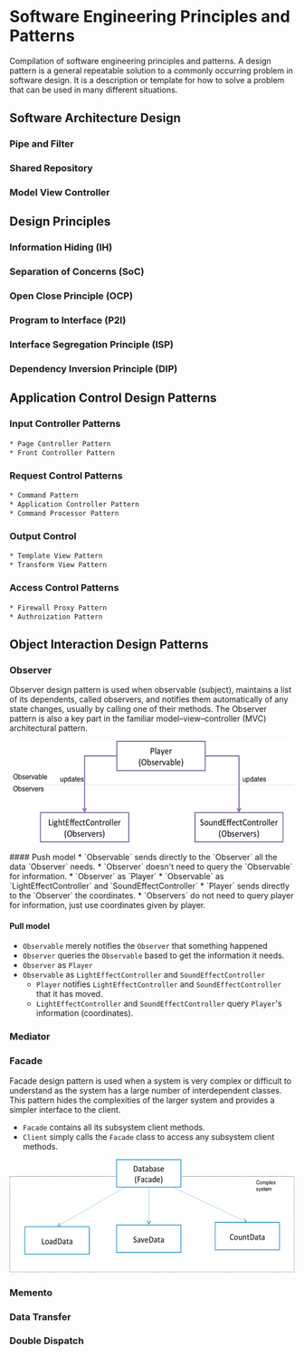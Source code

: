 # Software Engineering Principles and Patterns
Compilation of software engineering principles and patterns. A design pattern is a general repeatable solution to a commonly occurring problem in software design. It is a description or template for how to solve a problem that can be used in many different situations.

## Software Architecture Design
### Pipe and Filter
### Shared Repository
### Model View Controller
  
## Design Principles
### Information Hiding (IH)
### Separation of Concerns (SoC)
### Open Close Principle (OCP)
### Program to Interface (P2I)
### Interface Segregation Principle (ISP)
### Dependency Inversion Principle (DIP)
  
## Application Control Design Patterns
### Input Controller Patterns
    * Page Controller Pattern
    * Front Controller Pattern
### Request Control Patterns 
    * Command Pattern
    * Application Controller Pattern
    * Command Processor Pattern
### Output Control
    * Template View Pattern
    * Transform View Pattern
### Access Control Patterns
    * Firewall Proxy Pattern
    * Authroization Pattern

## Object Interaction Design Patterns
### Observer 
Observer design pattern is used when observable (subject), maintains a list of its dependents, called observers, and notifies them automatically of any state changes, usually by calling one of their methods. The Observer pattern is also a key part in the familiar model–view–controller (MVC) architectural pattern.
<p align="center"><img src="https://github.com/jun159/SoftwareEngineering/blob/master/img/observer.png" height ="180"></p>
#### Push model
  * `Observable` sends directly to the `Observer` all the data `Observer` needs. 
  * `Observer` doesn't need to query the `Observable` for information.
  * `Observer` as `Player`
  * `Observable` as `LightEffectController` and `SoundEffectController`
    * `Player` sends directly to the `Observer` the coordinates.
    * `Observers` do not need to query player for information, just use coordinates given by player.
    
#### Pull model
  * `Observable` merely notifies the `Observer` that something happened
  * `Observer` queries the `Observable` based to get the information it needs.
  * `Observer` as `Player`
  * `Observable` as `LightEffectController` and `SoundEffectController`
    * `Player` notifies `LightEffectController` and `SoundEffectController` that it has moved.
    * `LightEffectController` and `SoundEffectController` query `Player`'s information (coordinates).

### Mediator
### Facade
Facade design pattern is used when a system is very complex or difficult to understand as the system has a large number of interdependent classes. This pattern hides the complexities of the larger system and provides a simpler interface to the client. 
* `Facade` contains all its subsystem client methods. 
* `Client` simply calls the `Facade` class to access any subsystem client methods.
<p align="center"><img src="https://github.com/jun159/SoftwareEngineering/blob/master/img/facade.png" height ="200"></p>

### Memento
### Data Transfer
### Double Dispatch
